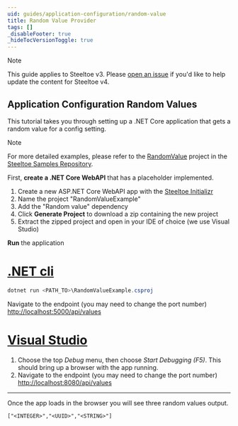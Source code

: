 ```yaml
---
uid: guides/application-configuration/random-value
title: Random Value Provider
tags: []
_disableFooter: true
_hideTocVersionToggle: true
---
```


> [!NOTE]
> This guide applies to Steeltoe v3. Please [open an issue](https://github.com/SteeltoeOSS/Documentation/issues/new/choose) if you'd like to help update the content for Steeltoe v4.

## Application Configuration Random Values

This tutorial takes you through setting up a .NET Core application that gets a random value for a config setting.

> [!NOTE]
> For more detailed examples, please refer to the [RandomValue](https://github.com/SteeltoeOSS/Samples/tree/3.x/Configuration/src/RandomValue) project in the [Steeltoe Samples Repository](https://github.com/SteeltoeOSS/Samples/tree/3.x).

First, **create a .NET Core WebAPI** that has a placeholder implemented.

1. Create a new ASP.NET Core WebAPI app with the [Steeltoe Initializr](https://start.steeltoe.io)
1. Name the project "RandomValueExample"
1. Add the "Random value" dependency
1. Click **Generate Project** to download a zip containing the new project
1. Extract the zipped project and open in your IDE of choice (we use Visual Studio)

**Run** the application

# [.NET cli](#tab/cli)

```powershell
dotnet run <PATH_TO>\RandomValueExample.csproj
```

Navigate to the endpoint (you may need to change the port number) [http://localhost:5000/api/values](http://localhost:5000/api/values)

# [Visual Studio](#tab/vs)

1. Choose the top _Debug_ menu, then choose _Start Debugging (F5)_. This should bring up a browser with the app running.
1. Navigate to the endpoint (you may need to change the port number) [http://localhost:8080/api/values](http://localhost:8080/api/values)

---

Once the app loads in the browser you will see three random values output.

`["<INTEGER>","<UUID>","<STRING>"]`
